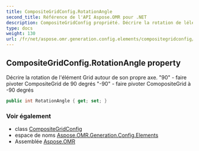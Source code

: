 ```yaml
---
title: CompositeGridConfig.RotationAngle
second_title: Référence de l'API Aspose.OMR pour .NET
description: CompositeGridConfig propriété. Décrire la rotation de lélément Grid autour de son propre axe. 90  faire pivoter CompositeGrid de 90 degrés 90  faire pivoter ComopositeGrid à 90 degrés
type: docs
weight: 130
url: /fr/net/aspose.omr.generation.config.elements/compositegridconfig/rotationangle/
---
```

## CompositeGridConfig.RotationAngle property

Décrire la rotation de l'élément Grid autour de son propre axe. "90" - faire pivoter CompositeGrid de 90 degrés "-90" - faire pivoter ComopositeGrid à -90 degrés

```csharp
public int RotationAngle { get; set; }
```

### Voir également

* class [CompositeGridConfig](../)
* espace de noms [Aspose.OMR.Generation.Config.Elements](../../compositegridconfig/)
* Assemblée [Aspose.OMR](../../../)


